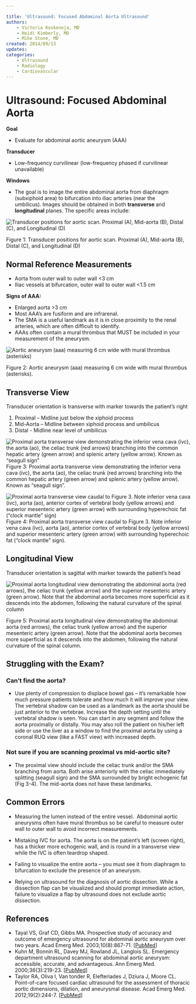 ```yaml
---

title: 'Ultrasound: Focused Abdominal Aorta Ultrasound'
authors:
    - Victoria Koskenoja, MD
    - Heidi Kimberly, MD
    - Mike Stone, MD
created: 2014/09/13
updates:
categories:
    - Ultrasound
    - Radiology
    - Cardiovascular
---
```


# Ultrasound: Focused Abdominal Aorta

**Goal**
- Evaluate for abdominal aortic aneurysm (AAA)

**Transducer** 
- Low-frequency curvilinear (low-frequency phased if curvilinear unavailable)

**Windows** 
- The goal is to image the entire abdominal aorta from diaphragm (subxiphoid area) to bifurcation into iliac arteries (near the umbilicus). Images should be obtained in both **transverse** and **longitudinal** planes. The specific areas include:

![Transducer positions for aortic scan. Proximal (A), Mid-aorta (B), Distal (C), and Longitudinal (D)](image-1.png)

Figure 1: Transducer positions for aortic scan. Proximal (A), Mid-aorta (B), Distal (C), and Longitudinal (D)

## Normal Reference Measurements

- Aorta from outer wall to outer wall &lt;3 cm
- Iliac vessels at bifurcation, outer wall to outer wall &lt;1.5 cm

**Signs of AAA:** 
- Enlarged aorta >3 cm
- Most AAA’s are fusiform and are infrarenal.
- The SMA is a useful landmark as it is in close proximity to the renal arteries, which are often difficult to identify. 
- AAAs often contain a mural thrombus that MUST be included in your measurement of the aneurysm.

![Aortic aneurysm (aaa) measuring 6 cm wide with mural thrombus (asterisks)](image-2.png)

Figure 2: Aortic aneurysm (aaa) measuring 6 cm wide with mural thrombus (asterisks).

## Transverse View

Transducer orientation is transverse with marker towards the patient’s right

1. Proximal – Midline just below the xiphoid process
2. Mid-Aorta – Midline between xiphoid process and umbilicus
3. Distal - Midline near level of umbilicus

![Proximal aorta transverse view demonstrating the inferior vena cava (ivc), the aorta (ao), the celiac trunk (red arrows) branching into the common hepatic artery (green arrow) and splenic artery (yellow arrow). Known as “seagull sign”](image-3.png)
Figure 3: Proximal aorta transverse view demonstrating the inferior vena cava (ivc), the aorta (ao), the celiac trunk (red arrows) branching into the common hepatic artery (green arrow) and splenic artery (yellow arrow). Known as “seagull sign”.

![Proximal aorta transverse view caudal to Figure 3. Note inferior vena cava (ivc), aorta (ao), anterior cortex of vertebral body (yellow arrows) and superior mesenteric artery (green arrow) with surrounding hyperechoic fat (“clock mantle” sign)](image-4.png)
Figure 4: Proximal aorta transverse view caudal to Figure 3. Note inferior vena cava (ivc), aorta (ao), anterior cortex of vertebral body (yellow arrows) and superior mesenteric artery (green arrow) with surrounding hyperechoic fat (“clock mantle” sign).

## Longitudinal View

Transducer orientation is sagittal with marker towards the patient’s head 

![Proximal aorta longitudinal view demonstrating the abdominal aorta (red arrows), the celiac trunk (yellow arrow) and the superior mesenteric artery (green arrow). Note that the abdominal aorta becomes more superficial as it descends into the abdomen, following the natural curvature of the spinal column](image-5.png)

Figure 5: Proximal aorta longitudinal view demonstrating the abdominal aorta (red arrows), the celiac trunk (yellow arrow) and the superior mesenteric artery (green arrow). Note that the abdominal aorta becomes more superficial as it descends into the abdomen, following the natural curvature of the spinal column.

## Struggling with the Exam?

### Can’t find the aorta?

- Use plenty of compression to displace bowel gas – it’s remarkable how much pressure patients tolerate and how much it will improve your view. The vertebral shadow can be used as a landmark as the aorta should be just anterior to the vertebrae. Increase the depth setting until the vertebral shadow is seen. You can start in any segment and follow the aorta proximally or distally. You may also roll the patient on his/her left side or use the liver as a window to find the proximal aorta by using a coronal RUQ view (like a FAST view) with increased depth.

### Not sure if you are scanning proximal vs mid-aortic site?

- The proximal view should include the celiac trunk and/or the SMA branching from aorta. Both arise anteriorly with the celiac immediately splitting (seagull sign) and the SMA surrounded by bright echogenic fat (Fig 3-4). The mid-aorta does not have these landmarks.

## Common Errors

- Measuring the lumen instead of the entire vessel.  Abdominal aortic aneurysms often have mural thrombus so be careful to measure outer wall to outer wall to avoid incorrect measurements. 

- Mistaking IVC for aorta. The aorta is on the patient’s left (screen right), has a thicker more echogenic wall, and is round in a transverse view while the IVC is often teardrop shaped.

- Failing to visualize the entire aorta – you must see it from diaphragm to bifurcation to exclude the presence of an aneurysm.  

- Relying on ultrasound for the diagnosis of aortic dissection. While a dissection flap can be visualized and should prompt immediate action, failure to visualize a flap by ultrasound does not exclude aortic dissection.

## References

- Tayal VS, Graf CD, Gibbs MA. Prospective study of accuracy and outcome of emergency ultrasound for abdominal aortic aneurysm over two years. Acad Emerg Med. 2003;10(8):867-71. [[PubMed](http://www.ncbi.nlm.nih.gov/pubmed/12896888)]
- Kuhn M, Bonnin RL, Davey MJ, Rowland JL, Langlois SL. Emergency department ultrasound scanning for abdominal aortic aneurysm: accessible, accurate, and advantageous. Ann Emerg Med. 2000;36(3):219-23. [[PubMed](http://www.ncbi.nlm.nih.gov/pubmed/10969223)]
- Taylor RA, Oliva I, Van tonder R, Elefteriades J, Dziura J, Moore CL. Point-of-care focused cardiac ultrasound for the assessment of thoracic aortic dimensions, dilation, and aneurysmal disease. Acad Emerg Med. 2012;19(2):244-7. [[PubMed](http://www.ncbi.nlm.nih.gov/pubmed/22288871)]
